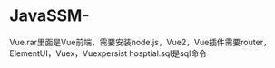# JavaSSM-
Vue.rar里面是Vue前端，需要安装node.js，Vue2，Vue插件需要router，ElementUI，Vuex，Vuexpersist
hosptial.sql是sql命令
